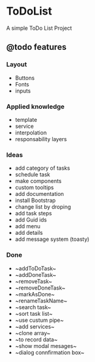 # ToDoList

A simple ToDo List Project

## @todo features

### Layout

- Buttons
- Fonts
- inputs

### Applied knowledge

- template
- service
- interpolation
- responsability layers

### Ideas

- add category of tasks
- schedule task
- make components
- custom tooltips
- add documentation
- install Bootstrap
- change list by droping
- add task steps
- add Guid ids
- add menu
- add details
- add message system (toasty)

### Done

- ~addToDoTask~
- ~addDoneTask~
- ~removeTask~
- ~removeDoneTask~
- ~markAsDone~
- ~renameTaskName~
- ~search task~
- ~sort task list~
- ~use custum pipe~
- ~add services~
- ~clone array~
- ~to record data~
- ~show modal mesages~
- ~dialog connfirmation box~
